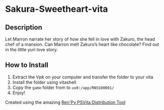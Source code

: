 # Sakura-Sweetheart-vita

## Description
Let Marron narrate her story of how she fell in love with Zakuro, the head chef of a mansion. Can Marron melt Zakuro’s heart like chocolate? Find out in the little yuri love story.

## How to Install
1. Extract the Vpk on your computer and transfer the folder to your vita
2. Install the folder using vitashell
3. Copy the `game` folder from to `ux0:/app/RNSS00001/`
4. Enjoy!

Created using the amazing [Ren'Py PSVita Distribution Tool](https://github.com/SonicMastr/renpy-vita/releases/tag/v1.0)
